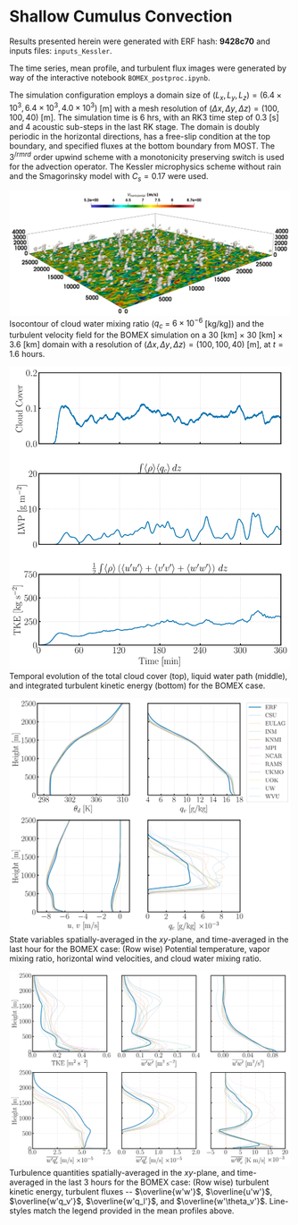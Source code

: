# Shallow Cumulus Convection

Results presented herein were generated with ERF hash: **9428c70** and inputs files: `inputs_Kessler`.

The time series, mean profile, and turbulent flux images were generated by way of the interactive notebook `BOMEX_postproc.ipynb`.
    
The simulation configuration employs a domain size of $(L_x,  L_y,  L_z) = (6.4\times 10^3,  6.4\times 10^3,  4.0\times 10^3)$ [m] with a mesh resolution of $(\Delta x, \Delta y,  \Delta z) = (100,  100,  40)$ [m]. The simulation time is $6~\text{hrs}$, with an RK3 time step of 0.3 [s] and 4 acoustic sub-steps in the last RK stage. The domain is doubly periodic in the horizontal directions, has a free-slip condition at the top boundary, and specified fluxes at the bottom boundary from MOST. The $3^{/rm rd}$ order upwind scheme with a monotonicity preserving switch is used for the advection operator. The Kessler microphysics scheme without rain and the Smagorinsky model with $C_{s} = 0.17$ were used.
    
![BOMEX 3D Render](bomex_3d.png)
Isocontour of cloud water mixing ratio ($q_c$ = $6\times10^{-6}$ [kg/kg]) and the turbulent velocity field for the  BOMEX simulation on a 30 [km] $\times$ 30 [km] $\times$ 3.6 [km] domain with a resolution of $(\Delta x, \Delta y, \Delta z) = (100,100,40)$ [m], at $t=1.6$ hours.

![BOMEX Time Series](BOMEX_time_series.png)
Temporal evolution of the total cloud cover (top), liquid water path (middle), and integrated turbulent kinetic energy (bottom) for the BOMEX case.

![BOMES Mean Profiles](BOMEX_mean_profiles.png)
State variables spatially-averaged in the $xy$-plane, and time-averaged in the last hour for the BOMEX case: (Row wise) Potential temperature, vapor mixing ratio, horizontal wind velocities, and cloud water mixing ratio.

![BOMEX Flux Profiles](BOMEX_flux_comp_profiles.png)
Turbulence quantities spatially-averaged in the $xy$-plane, and time-averaged in the last 3 hours for the BOMEX case: (Row wise) turbulent kinetic energy, turbulent fluxes -- $\overline{w'w'}$, $\overline{u'w'}$, $\overline{w'q_v'}$, $\overline{w'q_l'}$, and $\overline{w'\theta_v'}$. Line-styles match the legend provided in the mean profiles above.